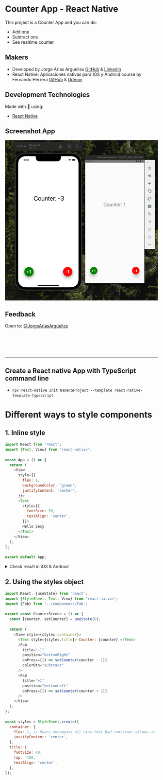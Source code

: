 # Counter App - React Native

This project is a Counter App and you can do:

- Add one
- Subtract one
- See realtime counter

## Makers

- Developed by Jorge Arias Argüelles [GitHub](https://github.com/jorgearguellles) &
  [LinkedIn](https://www.linkedin.com/in/jorgeariasarguelles/)
- React Native: Aplicaciones nativas para IOS y Android course by Fernando Herrera [GitHub](https://github.com/Klerith) & [Udemy](https://globant.udemy.com/course/react-native-fh/)

## Development Technologies

Made with :green_heart: using:

- [React Native](https://reactnative.dev/docs/style)

## Screenshot App

![App Screenshot](./src/screenshots/2.png)

## Feedback

Open to: [@JorgeAriasArgüelles](https://www.linkedin.com/in/jorgeariasarguelles/)

<br />
<br />
<br />
<br />
<hr />

## Create a React native App with TypeScript command line

- `npx react-native init NameTSProject --template react-native-template-typescript`

# Different ways to style components

## 1. Inline style

```js
import React from 'react';
import {Text, View} from 'react-native';

const App = () => {
  return (
    <View
      style={{
        flex: 1,
        backgroundColor: 'green',
        justifyContent: 'center',
      }}>
      <Text
        style={{
          fontSize: 50,
          textAlign: 'center',
        }}>
        Hello Sexy
      </Text>
    </View>
  );
};

export default App;
```

<details >
<summary>Check result in iOS & Android</summary>

![View](./src/screenshots/1.png)

</details>

## 2. Using the styles object

```js
import React, {useState} from 'react';
import {StyleSheet, Text, View} from 'react-native';
import {Fab} from '../components/Fab';

export const CounterScreen = () => {
  const [counter, setCounter] = useState(0);

  return (
    <View style={styles.container}>
      <Text style={styles.title}> Counter: {counter} </Text>
      <Fab
        title="-1"
        position="bottomRight"
        onPress={() => setCounter(counter - 1)}
        colorBtn="subtract"
      />
      <Fab
        title="+1"
        position="bottomLeft"
        onPress={() => setCounter(counter + 1)}
      />
    </View>
  );
};

const styles = StyleSheet.create({
  container: {
    flex: 1, // Means encompass all view that Dad container allows us
    justifyContent: 'center',
  },
  title: {
    fontSize: 40,
    top: -150,
    textAlign: 'center',
  },
});
```

#
